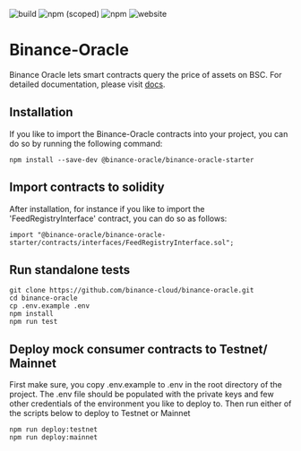 ![build](https://github.com/binance-cloud/binance-oracle/actions/workflows/build.yml/badge.svg?branch=main)
![npm (scoped)](https://img.shields.io/npm/v/@binance-oracle/binance-oracle-starter)
![npm](https://img.shields.io/npm/dw/@binance-oracle/binance-oracle-starter)
![website](https://img.shields.io/website?down_color=red&down_message=offline&up_color=green&up_message=online&url=https%3A%2F%2Foracle.binance.com%2F)

# Binance-Oracle
Binance Oracle lets smart contracts query the price of assets on BSC. For detailed documentation, please visit [docs](https://oracle.binance.com/docs).

## Installation
If you like to import the Binance-Oracle contracts into your project, you can do so by running the following command:
```shell
npm install --save-dev @binance-oracle/binance-oracle-starter
```
## Import contracts to solidity

After installation, for instance if you like to import the 'FeedRegistryInterface' contract, you can do so as follows:

```solidity 
import "@binance-oracle/binance-oracle-starter/contracts/interfaces/FeedRegistryInterface.sol";
```


## Run standalone tests

```shell
git clone https://github.com/binance-cloud/binance-oracle.git
cd binance-oracle
cp .env.example .env
npm install
npm run test
```

## Deploy mock consumer contracts to Testnet/ Mainnet

First make sure, you copy .env.example to .env in the root directory of the project. 
The .env file should be populated with the private keys and few other credentials of the environment you like to deploy to.
Then run either of the scripts below to deploy to Testnet or Mainnet

```shell
npm run deploy:testnet
npm run deploy:mainnet
```



